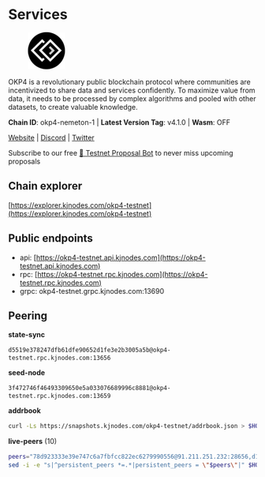 # Services

<figure><img src="https://raw.githubusercontent.com/kj89/cosmos-images/main/logos/okp4.png" alt=""><figcaption></figcaption></figure>

OKP4 is a revolutionary public blockchain protocol where communities are incentivized to  share data and services confidently. To maximize value from data, it needs to be processed  by complex algorithms and pooled with other datasets, to create valuable knowledge.

**Chain ID**: okp4-nemeton-1 | **Latest Version Tag**: v4.1.0 | **Wasm**: OFF

[Website](https://okp4.network) | [Discord](https://discord.gg/okp4) | [Twitter](https://twitter.com/OKP4_Protocol)



Subscribe to our free [🤖 Testnet Proposal Bot](https://t.me/kjnodes_testnet_proposal_bot) to never miss upcoming proposals


## Chain explorer
[https://explorer.kjnodes.com/okp4-testnet](https://explorer.kjnodes.com/okp4-testnet)

## Public endpoints

* api: [https://okp4-testnet.api.kjnodes.com](https://okp4-testnet.api.kjnodes.com)
* rpc: [https://okp4-testnet.rpc.kjnodes.com](https://okp4-testnet.rpc.kjnodes.com)
* grpc: okp4-testnet.grpc.kjnodes.com:13690

## Peering

**state-sync**

```text
d5519e378247dfb61dfe90652d1fe3e2b3005a5b@okp4-testnet.rpc.kjnodes.com:13656
```

**seed-node**

```text
3f472746f46493309650e5a033076689996c8881@okp4-testnet.rpc.kjnodes.com:13659
```

**addrbook**
```bash
curl -Ls https://snapshots.kjnodes.com/okp4-testnet/addrbook.json > $HOME/.okp4d/config/addrbook.json
```

**live-peers** (10)
```bash
peers="78d923333e39e747c6a7fbfcc822ec6279990556@91.211.251.232:28656,d1c1b729eff9afe7dfd371f190df6282c82ccfad@65.109.89.5:31656,1f4fa23210cc1d086a928a3c6de7c24f6c8f17ba@202.61.226.120:16656,d5519e378247dfb61dfe90652d1fe3e2b3005a5b@65.109.68.190:13656,44c4ad482cf8f1d9e7e18968da78bd0349fe853e@5.78.54.193:26656,42fbb917fca6787bc3ab774865f4bb1ef950f114@65.108.226.26:30656,74349a1cb9479b291866debe2042de8a2e88b850@65.108.233.109:17656,c665d7fd39015a805f1af935293fefdc825a6b6b@185.144.99.16:26656,5c2a752c9b1952dbed075c56c600c3a79b58c395@95.214.55.232:26996,9392c27a9a561c31e7a920dc6f577d663c473ef8@154.12.225.88:26656"
sed -i -e "s|^persistent_peers *=.*|persistent_peers = \"$peers\"|" $HOME/.okp4d/config/config.toml
```

